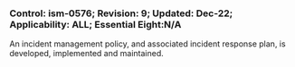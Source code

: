 ### Control: ism-0576; Revision: 9; Updated: Dec-22; Applicability: ALL; Essential Eight:N/A
<p>An incident management policy, and associated incident response plan, is developed, implemented and maintained.</p>